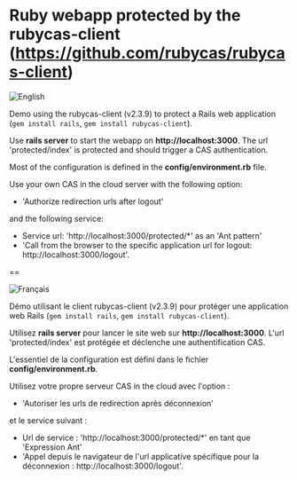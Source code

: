 Ruby webapp protected by the rubycas-client (https://github.com/rubycas/rubycas-client)
==

![English](https://www.casinthecloud.com/img/other/flag_en.png)

Demo using the rubycas-client (v2.3.9) to protect a Rails web application (`gem install rails`, `gem install rubycas-client`).

Use **rails server** to start the webapp on **http://localhost:3000**. The url 'protected/index' is protected and should trigger a CAS authentication.

Most of the configuration is defined in the **config/environment.rb** file.

Use your own CAS in the cloud server with the following option:

- 'Authorize redirection urls after logout'

and the following service:

- Service url: 'http://localhost:3000/protected/*' as an 'Ant pattern'
- 'Call from the browser to the specific application url for logout: http://localhost:3000/logout'.

==

![Français](https://www.casinthecloud.com/img/other/flag_fr.png)

Démo utilisant le client rubycas-client (v2.3.9) pour protéger une application web Rails (`gem install rails`, `gem install rubycas-client`).

Utilisez **rails server** pour lancer le site web sur **http://localhost:3000**. L'url 'protected/index' est protégée et déclenche une authentification CAS.

L'essentiel de la configuration est défini dans le fichier **config/environment.rb**.

Utilisez votre propre serveur CAS in the cloud avec l'option :

- 'Autoriser les urls de redirection après déconnexion'

et le service suivant :

- Url de service : 'http://localhost:3000/protected/*' en tant que 'Expression Ant'
- 'Appel depuis le navigateur de l'url applicative spécifique pour la déconnexion : http://localhost:3000/logout'.
